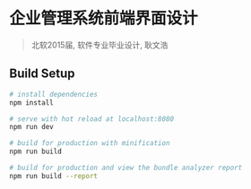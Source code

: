 # 企业管理系统前端界面设计

> 北软2015届, 软件专业毕业设计, 耿文浩

## Build Setup

``` bash
# install dependencies
npm install

# serve with hot reload at localhost:8080
npm run dev

# build for production with minification
npm run build

# build for production and view the bundle analyzer report
npm run build --report
```

